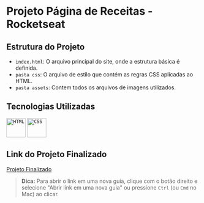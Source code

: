 # Projeto Página de Receitas - Rocketseat

## Estrutura do Projeto

- `index.html`: O arquivo principal do site, onde a estrutura básica é definida.
- `pasta css`: O arquivo de estilo que contém as regras CSS aplicadas ao HTML.
- `pasta assets`: Contem todos os arquivos de imagens utilizados.

## Tecnologias Utilizadas

<div align="flex-start">
	<code><img width="50" src="https://user-images.githubusercontent.com/25181517/192158954-f88b5814-d510-4564-b285-dff7d6400dad.png" alt="HTML" title="HTML"/></code>
	<code><img width="50" src="https://user-images.githubusercontent.com/25181517/183898674-75a4a1b1-f960-4ea9-abcb-637170a00a75.png" alt="CSS" title="CSS"/></code>
</div>

## Link do Projeto Finalizado
[Projeto Finalizado](https://pagina-receita-rocketseat.vercel.app/)
> **Dica:** Para abrir o link em uma nova guia, clique com o botão direito e selecione "Abrir link em uma nova guia" ou pressione `Ctrl` (ou `Cmd` no Mac) ao clicar.
